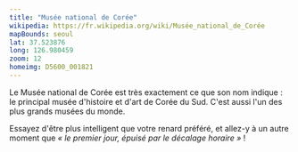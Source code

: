 ```yaml
---
title: "Musée national de Corée"
wikipedia: https://fr.wikipedia.org/wiki/Musée_national_de_Corée
mapBounds: seoul
lat: 37.523876
long: 126.980459
zoom: 12
homeimg: D5600_001821
---
```

Le Musée national de Corée est très exactement ce que son nom indique : le principal musée d'histoire et d'art de Corée
du Sud. C'est aussi l'un des plus grands musées du monde.

Essayez d'être plus intelligent que votre renard préféré, et allez-y à un autre moment que _« le premier jour, épuisé
par le décalage horaire »_ !